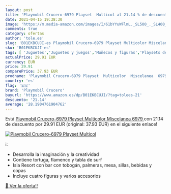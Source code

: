 ```yaml
---
layout: post
title: 'Playmobil Crucero-6979 Playset  Multicol al 21.14 % de descuento'
date: 2021-04-15 19:38:30
image: 'https://m.media-amazon.com/images/I/61bYYuWFlmL._SL500_._SL400_.jpg'
comments: true
category: ofertas
author: 'tole.es'
slug: 'B01EKBCUJI-es Playmobil Crucero-6979 Playset Multicolor Miscelanea 6979'
sku: 'B01EKBCUJI-es'
tags: [ 'Juguetes','Juguetes y juegos','Muñecos y figuras','Playsets de figuras de juguete para niños','playmobil','playmobil crucero', ]
actualPrice: 29.91 EUR
currency: EUR
price: 29.91
comparePrice: 37.93 EUR
prodname: 'Playmobil Crucero-6979 Playset  Multicolor  Miscelanea  6979 '
country: 'es'
flag: '🇪🇸'
brand: 'Playmobil Crucero'
buyurl: 'https://www.amazon.es/dp/B01EKBCUJI/?tag=tolees-21'
descuento: '21.14'
average: '28.1904761904762'
---
```


Está [Playmobil Crucero-6979 Playset  Multicolor  Miscelanea  6979 ](https://www.amazon.es/dp/B01EKBCUJI/?tag=tolees-21) con 21.14 de descuento por 29.91 EUR (original: 37.93 EUR) en el siguiente enlace!

[![Playmobil Crucero-6979 Playset  Multicol](https://m.media-amazon.com/images/I/61bYYuWFlmL._SL500_._SL400_.jpg)](https://www.amazon.es/dp/B01EKBCUJI/?tag=tolees-21)

ℹ️:

- Desarrolla la imaginación y la creatividad
- Contiene tortuga, flamenco y tabla de surf
- Isla Resort con bar con tobogán, palmeras, mesa, sillas, bebidas y copas
- Incluye cuatro figuras y varios accesorios

[🛒 Ver la oferta!!](https://www.amazon.es/dp/B01EKBCUJI/?tag=tolees-21)
